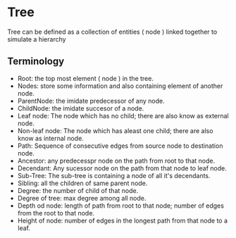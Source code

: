 # Tree

Tree can be defined as a collection of entities ( node ) linked together to simulate a hierarchy

## Terminology

- Root: the top most element ( node ) in the tree.
- Nodes: store some information and also containing element of another node.
- ParentNode: the imidate predecessor of any node.
- ChildNode: the imidate succesor of a node.
- Leaf node: The node which has no child; there are also know as external node.
- Non-leaf node: The node which has aleast one child; there are also know as internal node.
- Path: Sequence of consecutive edges from source node to destination node.
- Ancestor: any predecesspr node on the path from root to that node.
- Decendant: Any sucessor node on the path from that node to leaf node.
- Sub-Tree: The sub-tree is containing a node of all it's decendants.
- Sibling: all the children of same parent node.
- Degree: the number of child of that node.
- Degree of tree: max degree among all node.
- Depth od node: length of path from root to that node; number of edges from the root to that node.
- Height of node: number of edges in the longest path from that node to a leaf.
<!-- TODO -->
